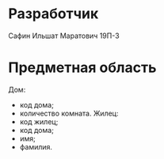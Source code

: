 # Разработчик
Сафин Ильшат Маратович 19П-3
# Предметная область
Дом:
- код дома; 
- количество комната. 
Жилец: 
- код жилец; 
- код дома; 
- имя; 
- фамилия. 
